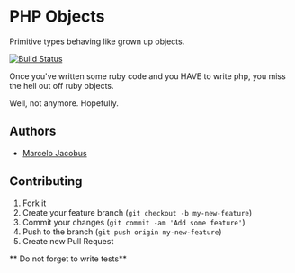 # PHP Objects

Primitive types behaving like grown up objects.

[![Build Status](https://travis-ci.org/mjacobus/php-objects.png?branch=master)](https://travis-ci.org/mjacobus/gossiper)

Once you've written some ruby code and you HAVE to write php, you miss the
hell out off ruby objects.

Well, not anymore. Hopefully.

## Authors

- [Marcelo Jacobus](https://github.com/mjacobus)


## Contributing

1. Fork it
2. Create your feature branch (`git checkout -b my-new-feature`)
3. Commit your changes (`git commit -am 'Add some feature'`)
4. Push to the branch (`git push origin my-new-feature`)
5. Create new Pull Request

** Do not forget to write tests**
